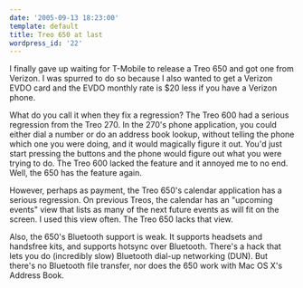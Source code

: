 ```yaml
---
date: '2005-09-13 18:23:00'
template: default
title: Treo 650 at last
wordpress_id: '22'
---
```


I finally gave up waiting for T-Mobile to release a Treo 650 and got one from Verizon.  I was spurred to do so because I also wanted to get a Verizon EVDO card and the EVDO monthly rate is $20 less if you have a Verizon phone.

What do you call it when they fix a regression?  The Treo 600 had a serious regression from the Treo 270.  In the 270's phone application, you could either dial a number or do an address book lookup, without telling the phone which one you were doing, and it would magically figure it out.  You'd just start pressing the buttons and the phone would figure out what you were trying to do.  The Treo 600 lacked the feature and it annoyed me to no end.  Well, the 650 has the feature again.

However, perhaps as payment, the Treo 650's calendar application has a serious regression.  On previous Treos, the calendar has an "upcoming events" view that lists as many of the next future events as will fit on the screen.  I used this view often.  The Treo 650 lacks that view.

Also, the 650's Bluetooth support is weak.  It supports headsets and handsfree kits, and supports hotsync over Bluetooth.  There's a hack that lets you do (incredibly slow) Bluetooth dial-up networking (DUN).  But there's no Bluetooth file transfer, nor does the 650 work with Mac OS X's Address Book.